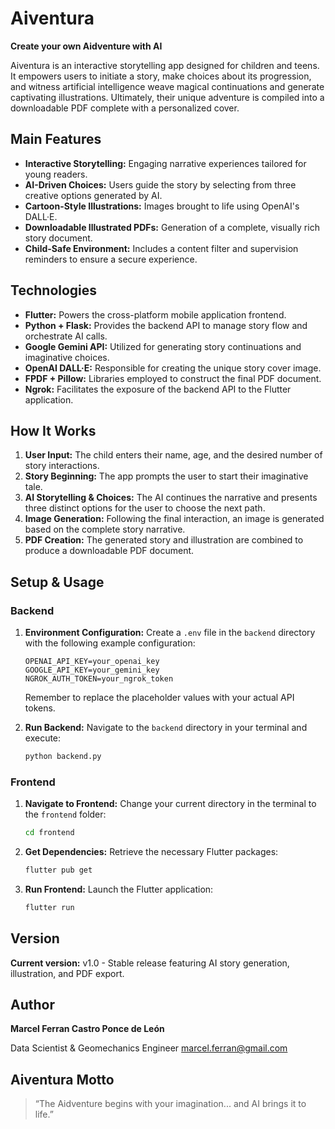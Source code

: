 # Aiventura

**Create your own Aidventure with AI**

Aiventura is an interactive storytelling app designed for children and teens. It empowers users to initiate a story, make choices about its progression, and witness artificial intelligence weave magical continuations and generate captivating illustrations. Ultimately, their unique adventure is compiled into a downloadable PDF complete with a personalized cover.

## Main Features

* **Interactive Storytelling:** Engaging narrative experiences tailored for young readers.
* **AI-Driven Choices:** Users guide the story by selecting from three creative options generated by AI.
* **Cartoon-Style Illustrations:** Images brought to life using OpenAI's DALL·E.
* **Downloadable Illustrated PDFs:** Generation of a complete, visually rich story document.
* **Child-Safe Environment:** Includes a content filter and supervision reminders to ensure a secure experience.

## Technologies

* **Flutter:** Powers the cross-platform mobile application frontend.
* **Python + Flask:** Provides the backend API to manage story flow and orchestrate AI calls.
* **Google Gemini API:** Utilized for generating story continuations and imaginative choices.
* **OpenAI DALL·E:** Responsible for creating the unique story cover image.
* **FPDF + Pillow:** Libraries employed to construct the final PDF document.
* **Ngrok:** Facilitates the exposure of the backend API to the Flutter application.

## How It Works

1.  **User Input:** The child enters their name, age, and the desired number of story interactions.
2.  **Story Beginning:** The app prompts the user to start their imaginative tale.
3.  **AI Storytelling & Choices:** The AI continues the narrative and presents three distinct options for the user to choose the next path.
4.  **Image Generation:** Following the final interaction, an image is generated based on the complete story narrative.
5.  **PDF Creation:** The generated story and illustration are combined to produce a downloadable PDF document.

## Setup & Usage

### Backend

1.  **Environment Configuration:** Create a `.env` file in the `backend` directory with the following example configuration:

    ```
    OPENAI_API_KEY=your_openai_key
    GOOGLE_API_KEY=your_gemini_key
    NGROK_AUTH_TOKEN=your_ngrok_token
    ```

    Remember to replace the placeholder values with your actual API tokens.

2.  **Run Backend:** Navigate to the `backend` directory in your terminal and execute:

    ```bash
    python backend.py
    ```

### Frontend

1.  **Navigate to Frontend:** Change your current directory in the terminal to the `frontend` folder:

    ```bash
    cd frontend
    ```

2.  **Get Dependencies:** Retrieve the necessary Flutter packages:

    ```bash
    flutter pub get
    ```

3.  **Run Frontend:** Launch the Flutter application:

    ```bash
    flutter run
    ```

## Version

**Current version:** v1.0 - Stable release featuring AI story generation, illustration, and PDF export.

## Author

**Marcel Ferran Castro Ponce de León**

Data Scientist & Geomechanics Engineer
marcel.ferran@gmail.com

## Aiventura Motto

> “The Aidventure begins with your imagination... and AI brings it to life.”
